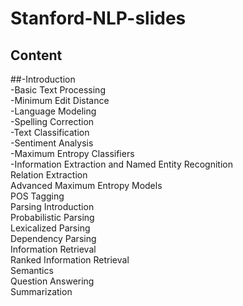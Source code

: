 # Stanford-NLP-slides
## Content
##-Introduction		
 -Basic Text Processing		
 -Minimum Edit Distance		
 -Language Modeling		
 -Spelling Correction		
 -Text Classification		
 -Sentiment Analysis		
 -Maximum Entropy Classifiers		
 -Information Extraction and Named Entity Recognition		
 Relation Extraction		
 Advanced Maximum Entropy Models		
 POS Tagging		
 Parsing Introduction		
 Probabilistic Parsing		
 Lexicalized Parsing		
 Dependency Parsing		
 Information Retrieval		
 Ranked Information Retrieval		
 Semantics		
 Question Answering		
 Summarization		
